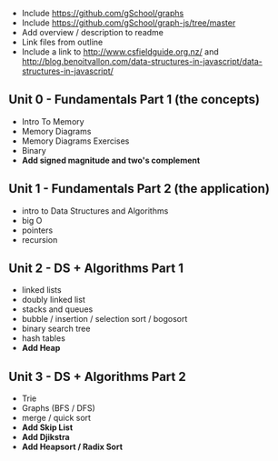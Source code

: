 * Include https://github.com/gSchool/graphs
* Include https://github.com/gSchool/graph-js/tree/master
* Add overview / description to readme
* Link files from outline
* Include a link to http://www.csfieldguide.org.nz/ and http://blog.benoitvallon.com/data-structures-in-javascript/data-structures-in-javascript/

## Unit 0 - Fundamentals Part 1 (the concepts)
- Intro To Memory
- Memory Diagrams
- Memory Diagrams Exercises
- Binary
- **Add signed magnitude and two's complement**

## Unit 1 - Fundamentals Part 2 (the application)
- intro to Data Structures and Algorithms
- big O
- pointers
- recursion

## Unit 2 - DS + Algorithms Part 1
-  linked lists
-  doubly linked list
-  stacks and queues
-  bubble / insertion / selection sort / bogosort
-  binary search tree
-  hash tables
-  **Add Heap**

## Unit 3 - DS + Algorithms Part 2
- Trie
- Graphs (BFS / DFS)
- merge / quick sort
- **Add Skip List**
- **Add Djikstra**
- **Add Heapsort / Radix Sort**
